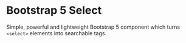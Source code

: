 # Bootstrap 5 Select

Simple, powerful and lightweight Bootstrap 5 component which turns `<select>` elements into searchable tags.
